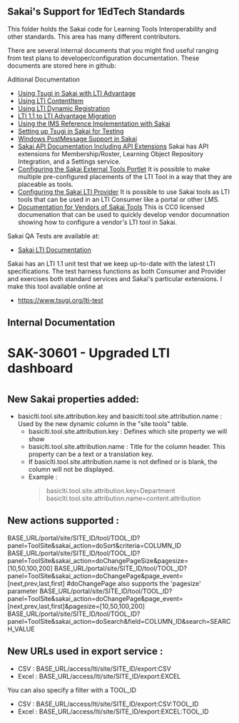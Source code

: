 Sakai's Support for 1EdTech Standards
-------------------------------------

This folder holds the Sakai code for Learning Tools Interoperability and other standards.
This area has many different contributors.

There are several internal documents that you might find useful ranging from
 test plans to developer/configuration
documentation.  These documents are stored here in github:

Aditional Documentation

* [Using Tsugi in Sakai with LTI Advantage](https://www.tsugi.org/md/ADVANTAGE.md)
* [Using LTI ContentItem](docs/CONTENTITEM.md)
* [Using LTI Dynamic Registration](docs/PROVISION.md)
* [LTI 1.1 to LTI Advantage Migration](docs/MIGRATION.md)
* [Using the IMS Reference Implementation with Sakai](docs/IMS_RI.md)
* [Setting up Tsugi in Sakai for Testing](docs/TSUGI.md)
* [Windows PostMessage Support in Sakai](docs/POSTMESSAGE.md)
* [Sakai API Documentation Including API Extensions](docs/sakai_lti_api.md)
Sakai has API extensions for Membership/Roster, Learning Object Repository Integration, and a Settings service.
* [Configuring the Sakai External Tools Portlet](docs/sakai_lti_portlet.md)
It is possible to make multiple pre-configured placements of the LTI Tool in a way that they are placeable as tools.
* [Configuring the Sakai LTI Provider](docs/sakai_lti_provider)
It is possible to use Sakai tools as LTI tools that can be used in an LTI Consumer like a portal or other LMS.
* [Documentation for Vendors of Sakai Tools](docs/sakai_lti_vendor.md)
This is CC0 licensed documenation that can be used to quickly develop vendor documnation showing how to configure a vendor's LTI
tool in Sakai.

Sakai QA Tests are available at:

* [Sakai LTI Documentation](https://github.com/sakaiproject/sakai/tree/master/lti/lti-docs/resources/docs)

Sakai has an LTI 1.1 unit test that we keep up-to-date with the latest LTI specifications.  The
test harness functions as both Consumer and Provider and exercises both standard services
and Sakai's particular extensions.  I make this tool available online at

* https://www.tsugi.org/lti-test

Internal Documentation
----------------------

# ######################################################
# SAK-30601 - Upgraded LTI dashboard
# ######################################################
New Sakai properties added:
--------------------------------------------------------------------------------
* basiclti.tool.site.attribution.key and basiclti.tool.site.attribution.name : Used by the new dynamic column in the "site tools" table.
  - basiclti.tool.site.attribution.key : Defines which site property we will show
  - basiclti.tool.site.attribution.name : Title for the column header. This property can be a text or a translation key.
  - If basiclti.tool.site.attribution.name is not defined or is blank, the column will not be displayed.
  - Example :
    > basiclti.tool.site.attribution.key=Department
    > basiclti.tool.site.attribution.name=content.attribution


New actions supported :
--------------------------------------------------------------------------------
BASE_URL/portal/site/SITE_ID/tool/TOOL_ID?panel=ToolSite&sakai_action=doSort&criteria=COLUMN_ID
BASE_URL/portal/site/SITE_ID/tool/TOOL_ID?panel=ToolSite&sakai_action=doChangePageSize&pagesize=[10,50,100,200]
BASE_URL/portal/site/SITE_ID/tool/TOOL_ID?panel=ToolSite&sakai_action=doChangePage&page_event=[next,prev,last,first]
#doChangePage also supports the 'pagesize' parameter
BASE_URL/portal/site/SITE_ID/tool/TOOL_ID?panel=ToolSite&sakai_action=doChangePage&page_event=[next,prev,last,first]&pagesize=[10,50,100,200]
BASE_URL/portal/site/SITE_ID/tool/TOOL_ID?panel=ToolSite&sakai_action=doSearch&field=COLUMN_ID&search=SEARCH_VALUE

New URLs used in export service :
--------------------------------------------------------------------------------
- CSV : BASE_URL/access/lti/site/SITE_ID/export:CSV
- Excel : BASE_URL/access/lti/site/SITE_ID/export:EXCEL

You can also specify a filter with a TOOL_ID
- CSV : BASE_URL/access/lti/site/SITE_ID/export:CSV:TOOL_ID
- Excel : BASE_URL/access/lti/site/SITE_ID/export:EXCEL:TOOL_ID
